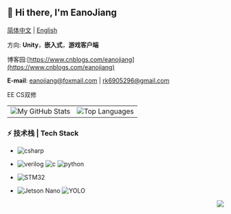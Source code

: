 ## **🤡 Hi there, I'm EanoJiang**
[简体中文](README.md) | [English](README_en.md)


方向: **Unity**，**嵌入式**，**游戏客户端**

博客园:[https://www.cnblogs.com/eanojiang](https://www.cnblogs.com/eanojiang)


**E-mail**: eanojiang@foxmail.com | rk6905296@gmail.com

EE CS双修

<table>
  <tr>
    <td>
      <img src="https://github-readme-stats.vercel.app/api?username=EanoJiang&show_icons=true&include_all_commits=true&hide=issues,contribs&custom_title=My%20GitHub%20Stats" alt="My GitHub Stats">
    </td>
    <td>
      <img src="https://github-readme-stats.vercel.app/api/top-langs/?username=EanoJiang&layout=compact&langs_count=4" alt="Top Languages">
    </td>
  </tr>
</table>

### ⚡ 技术栈 | Tech Stack
* ![csharp](https://img.shields.io/badge/build-csharp?logo=c&logoColor=white&style=flat)

* ![verilog](https://img.shields.io/badge/-Verilog-8985F0.svg)  ![c](https://img.shields.io/badge/-C/C++-red?logo=c&logoColor=ffffff) ![python](https://img.shields.io/badge/-Python-3776AB?logo=python&logoColor=ffffff)

* ![STM32](https://img.shields.io/badge/STM32-03234B?logo=stmicroelectronics&logoColor=white&style=flat) 

* ![Jetson Nano](https://img.shields.io/badge/Jetson_Nano-AI_Edge_Computing-76B900?logo=nvidia&logoColor=white&style=flat) ![YOLO](https://img.shields.io/badge/YOLO-Object_Detection-00FFFF?logo=yolo&logoColor=black&style=flat)

<img align="right" src="https://komarev.com/ghpvc/?username=lzt404&color=green">
